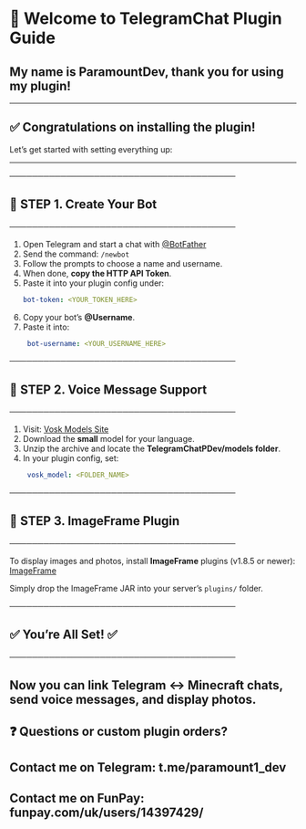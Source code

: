 # 👋 Welcome to TelegramChat Plugin Guide 
## My name is ParamountDev, thank you for using my plugin! ## 

---

## ✅ Congratulations on installing the plugin!  
Let’s get started with setting everything up:

---
────────────────────────────────────────
## 🔧 STEP 1. Create Your Bot
────────────────────────────────────────

1. Open Telegram and start a chat with [@BotFather](https://t.me/BotFather)
2. Send the command: `/newbot`
3. Follow the prompts to choose a name and username.
4. When done, **copy the HTTP API Token**.
5. Paste it into your plugin config under:
   ```yaml
   bot-token: <YOUR_TOKEN_HERE>
6. Copy your bot’s **@Username**.
7. Paste it into:
    ```yaml
     bot-username: <YOUR_USERNAME_HERE>

────────────────────────────────────────
## 🔧 STEP 2. Voice Message Support
────────────────────────────────────────

1. Visit: [Vosk Models Site](https://alphacephei.com/vosk/models)
2. Download the **small** model for your language.
3. Unzip the archive and locate the **TelegramChatPDev/models folder**.
4. In your plugin config, set:
    ```yaml
     vosk_model: <FOLDER_NAME>

────────────────────────────────────────
## 🔧 STEP 3. ImageFrame Plugin
────────────────────────────────────────

To display images and photos, install **ImageFrame** plugins (v1.8.5 or newer):
[ImageFrame](https://www.spigotmc.org/resources/imageframe-load-images-on-maps-item-frames-support-gifs-map-markers-survival-friendly.106031/)

Simply drop the ImageFrame JAR into your server’s `plugins/` folder.

────────────────────────────────────────
## ✅ You’re All Set! ✅
────────────────────────────────────────

## Now you can link Telegram ↔ Minecraft chats, send voice messages, and display photos. ## 

## ❓ Questions or custom plugin orders?
## Contact me on Telegram: t.me/paramount1_dev
## Contact me on FunPay: funpay.com/uk/users/14397429/
